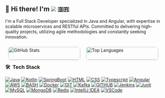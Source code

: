 ## 👋 Hi there! I'm <a href="https://linkedin.com/in/renato-borges-viana"><img src="https://img.shields.io/badge/-Renato%20Borges%20Viana-0077B5?style=flat&logo=Linkedin&logoColor=white"/></a> :brazil: 

I'm a Full Stack Developer specialized in Java and Angular, with expertise in scalable microservices and RESTful APIs. Committed to delivering high-quality projects, utilizing agile methodologies and constantly seeking innovation.

<div style="display: flex; justify-content: space-between; max-width: 800px; margin: 0 auto;">
  <a href="https://github.com/renato-viana" style="text-decoration: none; flex-basis: 50%; display: flex; justify-content: center;">
    <img src="https://github-readme-stats.vercel.app/api?username=renato-viana&show_icons=true&theme=tokyonight" alt="GitHub Stats" style="width: 100%; max-height: 400px; object-fit: cover; border-radius: 8px; box-shadow: 0 2px 4px rgba(0, 0, 0, 0.1); margin: 10px; transition: transform 0.2s ease;">
  </a>

  <a href="https://github.com/renato-viana" style="text-decoration: none; flex-basis: 50%; display: flex; justify-content: center;">
    <img src="https://github-readme-stats.vercel.app/api/top-langs/?username=renato-viana&theme=tokyonight&layout=compact&langs_count=6" alt="Top Languages" style="width: 100%; max-height: 400px; object-fit: cover; border-radius: 8px; box-shadow: 0 2px 4px rgba(0, 0, 0, 0.1); margin: 10px; transition: transform 0.2s ease;">
  </a>
</div>

### 🛠 &nbsp;Tech Stack

[![Java](https://img.shields.io/badge/Java-ED8B00?style=for-the-badge&logo=java&logoColor=white)](https://docs.oracle.com/en/java/)
[![Kotlin](https://img.shields.io/badge/Kotlin-0095D5?&style=for-the-badge&logo=kotlin&logoColor=white)](https://kotlinlang.org/docs/home.html)
[![SpringBoot](https://img.shields.io/badge/Spring_Boot-F2F4F9?style=for-the-badge&logo=spring-boot)](https://docs.spring.io/spring-boot/docs/current/reference/htmlsingle/)
[![HTML](https://img.shields.io/badge/HTML5-E34F26?style=for-the-badge&logo=html5&logoColor=white)](https://developer.mozilla.org/en-US/docs/Web/HTML)
[![CSS](https://img.shields.io/badge/CSS3-1572B6?style=for-the-badge&logo=css3&logoColor=white)](https://developer.mozilla.org/en-US/docs/Web/CSS)
[![Typescript](https://img.shields.io/badge/TypeScript-007ACC?style=for-the-badge&logo=typescript&logoColor=white)](https://www.typescriptlang.org/docs/)
[![Angular](https://img.shields.io/badge/Angular-DD0031?style=for-the-badge&logo=angular&logoColor=white)](https://angular.io/docs)
[![AWS](https://img.shields.io/badge/AWS%20-%23FF9900.svg?&style=for-the-badge&logo=amazon-aws&logoColor=white)]()
[![BASH](https://img.shields.io/badge/GNU%20Bash-4EAA25?style=for-the-badge&logo=GNU%20Bash&logoColor=white)]()
[![Docker](https://img.shields.io/badge/Docker-2CA5E0?style=for-the-badge&logo=docker&logoColor=white)]()
[![GIT](https://img.shields.io/badge/GIT-E44C30?style=for-the-badge&logo=git&logoColor=white)]()
[![Kafka](https://img.shields.io/badge/Kafka-white.svg?&style=for-the-badge&logo=Apache%20Kafka&logoColor=black)]()
[![GITHUB](https://img.shields.io/badge/GitHub-100000?style=for-the-badge&logo=github&logoColor=white)]()
[![Jenkins](https://img.shields.io/badge/Jenkins-D24939?style=for-the-badge&logo=Jenkins&logoColor=white)]()
[![Junit](https://img.shields.io/badge/Junit5-25A162?style=for-the-badge&logo=junit5&logoColor=white)]()
[![MySQL](https://img.shields.io/badge/MySQL-005C84?style=for-the-badge&logo=mysql&logoColor=white)]()
[![MongoDB](https://img.shields.io/badge/MongoDB-4EA94B?style=for-the-badge&logo=mongodb&logoColor=white)]()
[![Redis](https://img.shields.io/badge/redis-%23DD0031.svg?&style=for-the-badge&logo=redis&logoColor=white)]()
[![IntelliJ IDEA](https://img.shields.io/badge/IntelliJ_IDEA-000000.svg?style=for-the-badge&logo=intellij-idea&logoColor=white)]()
[![VSCode](https://img.shields.io/badge/VSCode-0078D4?style=for-the-badge&logo=visual%20studio%20code&logoColor=white)]()
